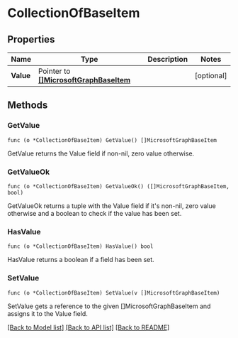 # CollectionOfBaseItem

## Properties

Name | Type | Description | Notes
------------ | ------------- | ------------- | -------------
**Value** | Pointer to [**[]MicrosoftGraphBaseItem**](microsoft.graph.baseItem.md) |  | [optional] 

## Methods

### GetValue

`func (o *CollectionOfBaseItem) GetValue() []MicrosoftGraphBaseItem`

GetValue returns the Value field if non-nil, zero value otherwise.

### GetValueOk

`func (o *CollectionOfBaseItem) GetValueOk() ([]MicrosoftGraphBaseItem, bool)`

GetValueOk returns a tuple with the Value field if it's non-nil, zero value otherwise
and a boolean to check if the value has been set.

### HasValue

`func (o *CollectionOfBaseItem) HasValue() bool`

HasValue returns a boolean if a field has been set.

### SetValue

`func (o *CollectionOfBaseItem) SetValue(v []MicrosoftGraphBaseItem)`

SetValue gets a reference to the given []MicrosoftGraphBaseItem and assigns it to the Value field.


[[Back to Model list]](../README.md#documentation-for-models) [[Back to API list]](../README.md#documentation-for-api-endpoints) [[Back to README]](../README.md)


